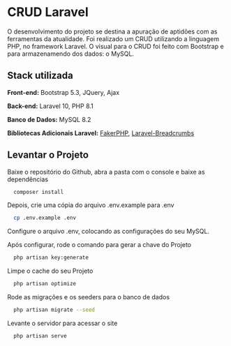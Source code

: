 # CRUD Laravel

O desenvolvimento do projeto se destina a apuração de aptidões com as ferramentas da atualidade.
Foi realizado um CRUD utilizando a linguagem PHP, no framework Laravel. O visual para o CRUD foi feito com Bootstrap e para armazenamendo dos dados: o MySQL.

## Stack utilizada

**Front-end:** Bootstrap 5.3, JQuery, Ajax

**Back-end:** Laravel 10, PHP 8.1

**Banco de Dados:** MySQL 8.2

**Bibliotecas Adicionais Laravel:** [FakerPHP](https://fakerphp.github.io/), [Laravel-Breadcrumbs](https://github.com/diglactic/laravel-breadcrumbs)

## Levantar o Projeto

Baixe o repositório do Github, abra a pasta com o console e baixe as dependências

```bash
  composer install
```
Depois, crie uma cópia do arquivo .env.example para .env

```bash
  cp .env.example .env
```
Configure o arquivo .env, colocando as configurações do seu MySQL.

Após configurar, rode o comando para gerar a chave do Projeto

```bash
  php artisan key:generate
```

Limpe o cache do seu Projeto

```bash
  php artisan optimize
```

Rode as migrações e os seeders para o banco de dados

```bash
  php artisan migrate --seed
```

Levante o servidor para acessar o site

```bash
  php artisan serve
```
